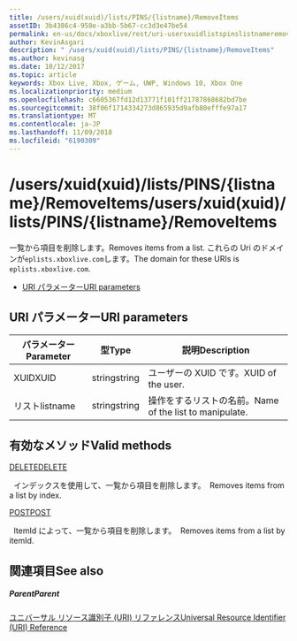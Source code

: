 ```yaml
---
title: /users/xuid(xuid)/lists/PINS/{listname}/RemoveItems
assetID: 3b4386c4-958e-a3bb-5b67-cc3d3e47be54
permalink: en-us/docs/xboxlive/rest/uri-usersxuidlistspinslistnameremoveitems.html
author: KevinAsgari
description: " /users/xuid(xuid)/lists/PINS/{listname}/RemoveItems"
ms.author: kevinasg
ms.date: 10/12/2017
ms.topic: article
keywords: Xbox Live, Xbox, ゲーム, UWP, Windows 10, Xbox One
ms.localizationpriority: medium
ms.openlocfilehash: c6605367fd12d13771f101ff21787868682bd7be
ms.sourcegitcommit: 38f06f1714334273d865935d9afb80efffe97a17
ms.translationtype: MT
ms.contentlocale: ja-JP
ms.lasthandoff: 11/09/2018
ms.locfileid: "6190309"
---
```

# <a name="usersxuidxuidlistspinslistnameremoveitems"></a><span data-ttu-id="e0382-104">/users/xuid(xuid)/lists/PINS/{listname}/RemoveItems</span><span class="sxs-lookup"><span data-stu-id="e0382-104">/users/xuid(xuid)/lists/PINS/{listname}/RemoveItems</span></span>
<span data-ttu-id="e0382-105">一覧から項目を削除します。</span><span class="sxs-lookup"><span data-stu-id="e0382-105">Removes items from a list.</span></span> <span data-ttu-id="e0382-106">これらの Uri のドメインが`eplists.xboxlive.com`します。</span><span class="sxs-lookup"><span data-stu-id="e0382-106">The domain for these URIs is `eplists.xboxlive.com`.</span></span>
 
  * [<span data-ttu-id="e0382-107">URI パラメーター</span><span class="sxs-lookup"><span data-stu-id="e0382-107">URI parameters</span></span>](#ID4EV)
 
<a id="ID4EV"></a>

 
## <a name="uri-parameters"></a><span data-ttu-id="e0382-108">URI パラメーター</span><span class="sxs-lookup"><span data-stu-id="e0382-108">URI parameters</span></span> 
 
| <span data-ttu-id="e0382-109">パラメーター</span><span class="sxs-lookup"><span data-stu-id="e0382-109">Parameter</span></span>| <span data-ttu-id="e0382-110">型</span><span class="sxs-lookup"><span data-stu-id="e0382-110">Type</span></span>| <span data-ttu-id="e0382-111">説明</span><span class="sxs-lookup"><span data-stu-id="e0382-111">Description</span></span>| 
| --- | --- | --- | 
| <span data-ttu-id="e0382-112">XUID</span><span class="sxs-lookup"><span data-stu-id="e0382-112">XUID</span></span>| <span data-ttu-id="e0382-113">string</span><span class="sxs-lookup"><span data-stu-id="e0382-113">string</span></span>| <span data-ttu-id="e0382-114">ユーザーの XUID です。</span><span class="sxs-lookup"><span data-stu-id="e0382-114">XUID of the user.</span></span>| 
| <span data-ttu-id="e0382-115">リスト</span><span class="sxs-lookup"><span data-stu-id="e0382-115">listname</span></span>| <span data-ttu-id="e0382-116">string</span><span class="sxs-lookup"><span data-stu-id="e0382-116">string</span></span>| <span data-ttu-id="e0382-117">操作をするリストの名前。</span><span class="sxs-lookup"><span data-stu-id="e0382-117">Name of the list to manipulate.</span></span>| 
  
<a id="ID4E5B"></a>

 
## <a name="valid-methods"></a><span data-ttu-id="e0382-118">有効なメソッド</span><span class="sxs-lookup"><span data-stu-id="e0382-118">Valid methods</span></span>

[<span data-ttu-id="e0382-119">DELETE</span><span class="sxs-lookup"><span data-stu-id="e0382-119">DELETE</span></span>](uri-usersxuidlistspinslistnameremoveitemsdelete.md)

<span data-ttu-id="e0382-120">&nbsp;&nbsp;インデックスを使用して、一覧から項目を削除します。</span><span class="sxs-lookup"><span data-stu-id="e0382-120">&nbsp;&nbsp;Removes items from a list by index.</span></span>

[<span data-ttu-id="e0382-121">POST</span><span class="sxs-lookup"><span data-stu-id="e0382-121">POST</span></span>](uri-usersxuidlistspinslistnameremoveitemspost.md)

<span data-ttu-id="e0382-122">&nbsp;&nbsp;ItemId によって、一覧から項目を削除します。</span><span class="sxs-lookup"><span data-stu-id="e0382-122">&nbsp;&nbsp;Removes items from a list by itemId.</span></span>
 
<a id="ID4ELC"></a>

 
## <a name="see-also"></a><span data-ttu-id="e0382-123">関連項目</span><span class="sxs-lookup"><span data-stu-id="e0382-123">See also</span></span>
 
<a id="ID4ENC"></a>

 
##### <a name="parent"></a><span data-ttu-id="e0382-124">Parent</span><span class="sxs-lookup"><span data-stu-id="e0382-124">Parent</span></span> 

[<span data-ttu-id="e0382-125">ユニバーサル リソース識別子 (URI) リファレンス</span><span class="sxs-lookup"><span data-stu-id="e0382-125">Universal Resource Identifier (URI) Reference</span></span>](../atoc-xboxlivews-reference-uris.md)

   